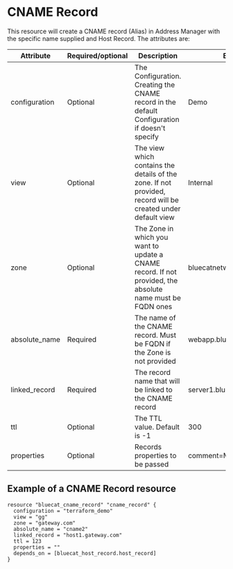 # CNAME Record
This resource will create a CNAME record (Alias) in Address Manager with the specific name supplied and Host Record. The attributes are:

| Attribute | Required/optional | Description | Example |
| --- | --- | --- | --- |
| configuration | Optional | The Configuration. Creating the CNAME record in the default Configuration if doesn't specify | Demo |
| view | Optional | The view which contains the details of the zone. If not provided, record will be created under default view | Internal |
| zone | Optional | The Zone in which you want to update a CNAME record. If not provided, the absolute name must be FQDN ones | bluecatnetworks.com |
| absolute_name | Required | The name of the CNAME record. Must be FQDN if the Zone is not provided | webapp.bluecatnetworks.com |
| linked_record | Required | The record name that will be linked to the CNAME record | server1.bluecatnetworks.com |
| ttl | Optional | The TTL value. Default is -1 | 300 |
| properties | Optional | Records properties to be passed | comment=My comments |

## Example of a CNAME Record resource

    resource "bluecat_cname_record" "cname_record" {
      configuration = "terraform_demo"
      view = "gg"
      zone = "gateway.com"
      absolute_name = "cname2"
      linked_record = "host1.gateway.com"
      ttl = 123
      properties = ""
      depends_on = [bluecat_host_record.host_record]
    }